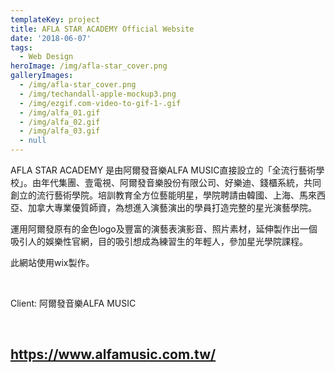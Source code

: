 ```yaml
---
templateKey: project
title: AFLA STAR ACADEMY Official Website
date: '2018-06-07'
tags:
  - Web Design
heroImage: /img/afla-star_cover.png
galleryImages:
  - /img/afla-star_cover.png
  - /img/techandall-apple-mockup3.png
  - /img/ezgif.com-video-to-gif-1-.gif
  - /img/alfa_01.gif
  - /img/alfa_02.gif
  - /img/alfa_03.gif
  - null
---
```

AFLA STAR ACADEMY 是由阿爾發音樂ALFA MUSIC直接設立的「全流行藝術學校」。由年代集團、壹電視、阿爾發音樂股份有限公司、好樂迪、錢櫃系統，共同創立的流行藝術學院。培訓教育全方位藝能明星，學院聘請由韓國、上海、馬來西亞、加拿大專業優質師資，為想進入演藝演出的學員打造完整的星光演藝學院。

運用阿爾發原有的金色logo及豐富的演藝表演影音、照片素材，延伸製作出一個吸引人的娛樂性官網，目的吸引想成為練習生的年輕人，參加星光學院課程。

此網站使用wix製作。

<br/>

Client: 阿爾發音樂ALFA MUSIC

<br/>

## **https://www.alfamusic.com.tw/**
